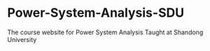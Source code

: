 # Power-System-Analysis-SDU
The course website for Power System Analysis Taught at Shandong University
